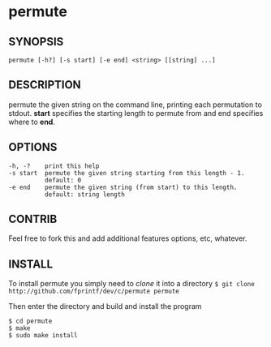 # permute

## SYNOPSIS

```
permute [-h?] [-s start] [-e end] <string> [[string] ...]
```

## DESCRIPTION

permute the given string on the command line, printing each permutation
to stdout. **start** specifies the starting length to permute from and end
specifies where to **end**.

## OPTIONS

```
-h, -?    print this help
-s start  permute the given string starting from this length - 1.
          default: 0
-e end    permute the given string (from start) to this length.
          default: string length
```

## CONTRIB

Feel free to fork this and add additional features options, etc, whatever.

## INSTALL

To install permute you simply need to _clone_ it into a directory
`$ git clone http://github.com/fprintf/dev/c/permute permute`

Then enter the directory and build and install the program
```
$ cd permute
$ make
$ sudo make install
```
